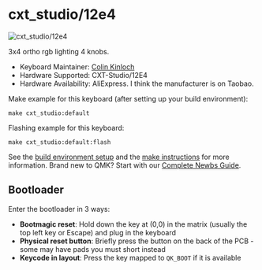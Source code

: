 # cxt_studio/12e4

![cxt_studio/12e4](https://i.imgur.com/AMCTioSh.jpeg)

3x4 ortho rgb lighting 4 knobs.

* Keyboard Maintainer: [Colin Kinloch](https://github.com/ColinKinloch)
* Hardware Supported: CXT-Studio/12E4
* Hardware Availability: AliExpress. I think the manufacturer is on Taobao.

Make example for this keyboard (after setting up your build environment):

    make cxt_studio:default

Flashing example for this keyboard:

    make cxt_studio:default:flash

See the [build environment setup](https://docs.qmk.fm/#/getting_started_build_tools) and the [make instructions](https://docs.qmk.fm/#/getting_started_make_guide) for more information. Brand new to QMK? Start with our [Complete Newbs Guide](https://docs.qmk.fm/#/newbs).

## Bootloader

Enter the bootloader in 3 ways:

* **Bootmagic reset**: Hold down the key at (0,0) in the matrix (usually the top left key or Escape) and plug in the keyboard
* **Physical reset button**: Briefly press the button on the back of the PCB - some may have pads you must short instead
* **Keycode in layout**: Press the key mapped to `QK_BOOT` if it is available
